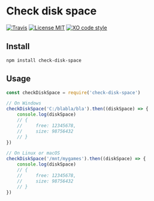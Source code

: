 # Check disk space

[![Travis](https://img.shields.io/travis/Alex-D/check-disk-space.svg)](https://travis-ci.org/Alex-D/check-disk-space)
[![License MIT](https://img.shields.io/github/license/Alex-D/check-disk-space.svg)](LICENSE)
[![XO code style](https://img.shields.io/badge/code_style-XO-5ed9c7.svg)](https://github.com/sindresorhus/xo)

## Install

`npm install check-disk-space`

## Usage

```js
const checkDiskSpace = require('check-disk-space')

// On Windows
checkDiskSpace('C:/blabla/bla').then((diskSpace) => {
    console.log(diskSpace)
    // {
    //     free: 12345678,
    //     size: 98756432
    // }
})

// On Linux or macOS
checkDiskSpace('/mnt/mygames').then((diskSpace) => {
    console.log(diskSpace)
    // {
    //     free: 12345678,
    //     size: 98756432
    // }
})
```
